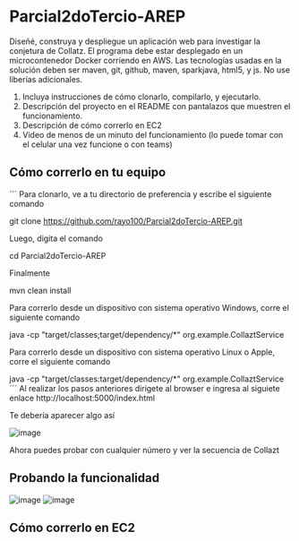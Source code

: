 # Parcial2doTercio-AREP

Diseñé, construya y despliegue un aplicación web para investigar la conjetura de Collatz. El programa debe estar desplegado en un microcontenedor Docker corriendo en AWS. 
Las tecnologías usadas en la solución deben ser maven, git, github, maven, sparkjava, html5, y js. No use liberías adicionales.

1. Incluya instrucciones de cómo clonarlo, compilarlo, y ejecutarlo.
2. Descripción del proyecto en el README con pantalazos que muestren el funcionamiento.
3. Descripción de cómo correrlo en EC2
4. Video de menos de un minuto del funcionamiento (lo puede tomar con el celular una vez funcione o con teams)

## Cómo correrlo en tu equipo

´´´
Para clonarlo, ve a tu directorio de preferencia y escribe el siguiente comando

git clone https://github.com/rayo100/Parcial2doTercio-AREP.git

Luego, digita el comando 

cd Parcial2doTercio-AREP

Finalmente

mvn clean install

Para correrlo desde un dispositivo con sistema operativo Windows, corre el siguiente comando

java -cp "target/classes;target/dependency/*" org.example.CollaztService

Para correrlo desde un dispositivo con sistema operativo Linux o Apple, corre el siguiente comando

java -cp "target/classes:target/dependency/*" org.example.CollaztService
´´´
Al realizar los pasos anteriores dirigete al browser e ingresa al siguiete enlace http://localhost:5000/index.html

Te debería aparecer algo así

![image](https://github.com/rayo100/Parcial2doTercio-AREP/assets/89558695/c6e9d9ce-3467-4e28-ae11-33f2600b4a28)

Ahora puedes probar con cualquier número y ver la secuencia de Collazt

## Probando la funcionalidad 

![image](https://github.com/rayo100/Parcial2doTercio-AREP/assets/89558695/be3b692e-e6cd-4c3e-95d3-d2f0a60bf8ac)
![image](https://github.com/rayo100/Parcial2doTercio-AREP/assets/89558695/e920f210-4daa-4599-903c-9ba0b92a4091)

## Cómo correrlo en EC2





